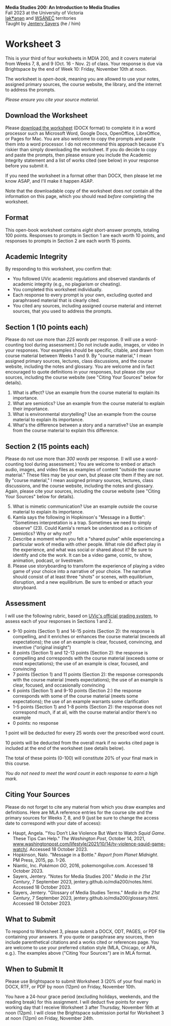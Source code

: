 **Media Studies 200: An Introduction to Media Studies**        
Fall 2023 at the University of Victoria  
[lək̓ʷəŋən](https://www.songheesnation.ca/community/l-k-ng-n-traditional-territory) and [<u>W</u>SÁNEĆ](https://wsanec.com/) territories      
Taught by [Jentery Sayers](https://jntry.work/) (he / him) 

# Worksheet 3

This is your third of four worksheets in MDIA 200, and it covers material from Weeks 7, 8, and 9 (Oct. 16 - Nov. 2) of class. Your response is due via Brightspace by the end of Week 10: Friday, November 10th at noon.

The worksheet is *open-book*, meaning you are allowed to use your notes, assigned primary sources, the course website, the library, and the internet to address the prompts.

*Please ensure you cite your source material.* 

## Download the Worksheet 

Please [download the worksheet](mdia200Worksheet3.docx) (DOCX format) to complete it in a word processor such as Microsoft Word, Google Docs, OpenOffice, LibreOffice, or Pages for Mac. You are also welcome to copy the prompts and paste them into a word processor. I do not recommend this approach because it's riskier than simply downloading the worksheet. If you do decide to copy and paste the prompts, then please ensure you include the Academic Integrity statement and a list of works cited (see below) in your response before you submit it. 

If you need the worksheet in a format other than DOCX, then please let me know ASAP, and I'll make it happen ASAP. 

Note that the downloadable copy of the worksheet does *not* contain all the information on this page, which you should read *before* completing the worksheet. 

## Format

This open-book worksheet contains *eight* short-answer prompts, totaling 100 points. Responses to prompts in Section 1 are each worth 10 points, and responses to prompts in Section 2 are each worth 15 points. 

## Academic Integrity 

By responding to this worksheet, you confirm that: 

* You followed UVic academic regulations and observed standards of academic integrity (e.g., no plagiarism or cheating). 
* You completed this worksheet individually.
* Each response to every prompt is your own, excluding quoted and paraphrased material that is clearly cited. 
* You cited any sources, including assigned course material and internet sources, that you used to address the prompts. 

## Section 1 (10 points each)

Please do not use more than *225 words* per response. (I will use a word-counting tool during assessment.) Do not include audio, images, or video in your responses. Your examples should be specific, citable, and drawn from course material between Weeks 1 and 9. By "course material," I mean assigned primary sources, lectures, class discussions, and the course website, including the notes and glossary. You are welcome and in fact encouraged to quote definitions in your responses, but please cite your sources, including the course website (see "Citing Your Sources" below for details). 

1. What is affect? Use an example from the course material to explain its importance.  
2. What are semiotics? Use an example from the course material to explain their importance. 
3. What is environmental storytelling? Use an example from the course material to explain its importance. 
4. What's the difference between a story and a narrative? Use an example from the course material to explain this difference. 

## Section 2 (15 points each)

Please do not use more than *300 words* per response. (I will use a word-counting tool during assessment.) You are welcome to embed or attach audio, images, and video files as examples of content "outside the course material." These files may be your own, but please cite them if they are not. By "course material," I mean assigned primary sources, lectures, class discussions, and the course website, including the notes and glossary. Again, please cite your sources, including the course website (see "Citing Your Sources" below for details).

<ol start=5>
<li>What is mimetic communication? Use an example <em>outside</em> the course material to explain its importance.</li>
<li>Kamla says the following in Hopkinson's "Message in a Bottle": "Sometimes interpretation is a trap. Sometimes we need to simply observe" (23). Could Kamla's remark be understood as a criticism of semiotics? Why or why not?</li>
<li>Describe a moment when you felt a "shared pulse" while experiencing a particular work of media with other people. What role did affect play in the experience, and what was social or shared about it? Be sure to identify and cite the work. It can be a video game, comic, tv show, animation, podcast, or livestream.</li>   
<li>Please use storyboarding to transform the experience of playing a video game of your choice into a narrative of your choice. The narrative should consist of at least three "shots" or scenes, with equilibrium, disruption, and a new equilibrium. Be sure to embed or attach your storyboard.</li>
</ol>
  
## Assessment 

I will use the following rubric, based on [UVic's official grading system](https://www.uvic.ca/calendar/undergrad/index.php#/policy/S1AAgoGuV?bc=true&bcCurrent=14%20-%20Grading&bcGroup=Undergraduate%20Academic%20Regulations&bcItemType=policies), to assess each of your responses in Sections 1 and 2. 

* 9-10 points (Section 1) and 14-15 points (Section 2): the response is compelling, and it enriches or enhances the course material (exceeds all expectations); the use of an example is clear, focused, convincing, and inventive ("original insight")
* 8 points (Section 1) and 12-13 points (Section 2): the response is compelling and corresponds with the course material (exceeds some or most expectations); the use of an example is clear, focused, and convincing 
* 7 points (Section 1) and 11 points (Section 2): the response corresponds with the course material (meets expectations); the use of an example is clear, focused, and occasionally convincing 
* 6 points (Section 1) and 9-10 points (Section 2:) the response corresponds with some of the course material (meets some expectations); the use of an example warrants some clarification  
* 1-5 points (Section 1) and 1-8 points (Section 2): the response does not correspond much, if at all, with the course material and/or there's no example
* 0 points: no response  

1 point will be deducted for every 25 words over the prescribed word count. 

10 points will be deducted from the overall mark if no works cited page is included at the end of the worksheet (see details below).

The total of these points (0-100) will constitute 20% of your final mark in this course. 

*You do not need to meet the word count in each response to earn a high mark.* 

## Citing Your Sources 

Please do not forget to cite any material from which you draw examples and definitions. Here are MLA reference entries for the course site and the primary sources for Weeks 7, 8, and 9 (just be sure to change the access date to correspond with your date of access): 

* Haupt, Angela. "You Don’t Like Violence But Want to Watch *Squid Game*. These Tips Can Help." *The Washington Post*, October 14, 2021, www.washingtonpost.com/lifestyle/2021/10/14/tv-violence-squid-game-watch/. Accessed 18 October 2023. 
* Hopkinson, Nalo. "Message in a Bottle." *Report from Planet Midnight*. PM Press, 2015, pp. 1-26. 
* Niantic, Inc. *Pokémon GO*, 2016, pokemongolive.com. Accessed 18 October 2023.
* Sayers, Jentery. "Notes for Media Studies 200." *Media in the 21st Century*, 7 September 2023, jentery.github.io/mdia200/notes.html. Accessed 18 October 2023. 
* Sayers, Jentery. "Glossary of Media Studies Terms." *Media in the 21st Century*, 7 September 2023, jentery.github.io/mdia200/glossary.html. Accessed 18 October 2023. 

## What to Submit 

To respond to Worksheet 3, please submit a DOCX, ODT, PAGES, or PDF file containing your answers. If you quote or paraphrase any sources, then include parenthetical citations and a works cited or references page. You are welcome to use your preferred citation style (MLA, Chicago, or APA, e.g.). The examples above ("Citing Your Sources") are in MLA format. 

## When to Submit It

Please use Brightspace to submit Worksheet 3 (20% of your final mark) in DOCX, RTF, or PDF by noon (12pm) on Friday, November 10th.

You have a 24-hour grace period (excluding holidays, weekends, and the reading break) for this assignment. I will deduct five points for every working day that I receive Worksheet 3 after Thursday, November 16th at noon (12pm). I will close the Brightspace submission portal for Worksheet 3 at noon (12pm) on Friday, November 24th. 
